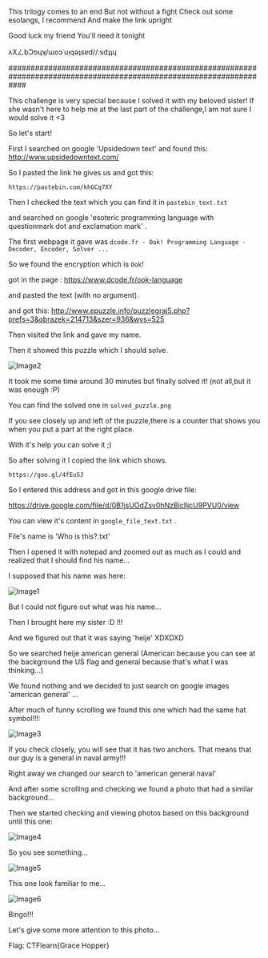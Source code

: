 This trilogy comes to an end But not without a fight Check out some esolangs, I recommend And make the link upright

Good luck my friend You'll need it tonight

⅄XㄥbƆפɥʞ/ɯoɔ˙uᴉqǝʇsɐd//:sdʇʇɥ

####################################################################################################################

This challenge is very special because I solved it with my beloved sister!
If she wasn't here to help me at the last part of the challenge,I am not sure I would solve it <3

So let's start!

First I searched on google 'Upsidedown text' and found this: http://www.upsidedowntext.com/

So I pasted the link he gives us and got this:

`https://pastebin.com/khGCq7XY`

Then I checked the text which you can find it in `pastebin_text.txt`

and searched on google 'esoteric programming language with questionmark dot and exclamation mark' .

The first webpage it gave was 
`dcode.fr - Ook! Programming Language - Decoder, Encoder, Solver ...`

So we found the encryption which is `Ook`!

got in the page : https://www.dcode.fr/ook-language

and pasted the text (with no argument).

and got this:
http://www.epuzzle.info/puzzlegraj5.php?prefs=3&obrazek=214713&szer=936&wys=525

Then visited the link and gave my name.

Then it showed this puzzle which I should solve.

![Image2](https://github.com/JimChr-R4GN4R/CTFlearn-Writeups/blob/master/Miscellaneous/Scavenger%20Hunt%203%20(100%20points)/unsolved_puzzle.png)

It took me some time around 30 minutes but finally solved it! (not all,but it was enough :P)

You can find the solved one in `solved_puzzle.png` 

If you see closely up and left of the puzzle,there is a counter that shows you when you put a part at the right place.

With it's help you can solve it ;)

So after solving it I copied the link which shows.

`https://goo.gl/4fEuSJ`

So I entered this address and got in this google drive file:

https://drive.google.com/file/d/0B1jsUOdZsv0hNzBiclljcU9PVU0/view

You can view it's content in `google_file_text.txt` .

File's name is 'Who is this?.txt'

Then I opened it with notepad and zoomed out as much as I could and realized that I should find his name...

I supposed that his name was here:

![Image1](https://github.com/JimChr-R4GN4R/CTFlearn-Writeups/blob/master/Miscellaneous/Scavenger%20Hunt%203%20(100%20points)/image1.png)

But I could not figure out what was his name...

Then I brought here my sister :D !!!

And we figured out that it was saying 'heije' XDXDXD

So we searched heije american general (American because you can see at the background the US flag and general because that's what I was thinking...)

We found nothing and we decided to just search on google images 'american general' ...

After much of funny scrolling we found this one which had the same hat symbol!!!:

![Image3](https://github.com/JimChr-R4GN4R/CTFlearn-Writeups/blob/master/Miscellaneous/Scavenger%20Hunt%203%20(100%20points)/image3.png)

If you check closely, you will see that it has two anchors. That means that our guy is a general in naval army!!!

Right away we changed our search to 'american general naval'

And after some scrolling and checking we found a photo that had a similar background...

Then we started checking and viewing photos based on this background until this one:

![Image4](https://github.com/JimChr-R4GN4R/CTFlearn-Writeups/blob/master/Miscellaneous/Scavenger%20Hunt%203%20(100%20points)/image4.png)

So you see something...

![Image5](https://github.com/JimChr-R4GN4R/CTFlearn-Writeups/blob/master/Miscellaneous/Scavenger%20Hunt%203%20(100%20points)/image5.png)

This one look familiar to me...

![Image6](https://github.com/JimChr-R4GN4R/CTFlearn-Writeups/blob/master/Miscellaneous/Scavenger%20Hunt%203%20(100%20points)/image6.png)

Bingo!!!



Let's give some more attention to this photo...



Flag: CTFlearn{Grace Hopper}
